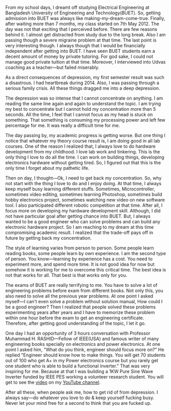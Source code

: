  From my school days, I dreamt off studying Electrical Engineering at Bangladesh University of Engineering and Technology(BUET). So, getting admission into BUET was always like making-my-dream-come-true. Finally, after waiting more than 7 months, my class started on 7th May 2012. The day was not that exciting that I perceived before. There are few reasons behind it. I almost  get distracted from study due to  the long break. Also I am passing though a  severe migraine  problem at that time. The last point is very interesting though. I always though that I would be financially independent after getting into BUET.  I have seen  BUET students earn a decent amount of  money by private tutoring. For god sake, I could not  manage good private tuition at that time. Moreover, I interviewed into Udvas coaching as a teacher⁠—but failed miserably. 

As a direct consequences of depression, my first semester result was such a disastrous. I had heartbreak during 2014. Also, I was passing through a serious family crisis. All these things dragged me into a deep depression.

The depression was so intense that I cannot concentrate on anything. I am reading the same line again and again to understand the topic. I am trying my best to concentrate but I cannot hold my concentration more than 5 seconds. All the time, I feel that I cannot focus as my head is stuck on something. That something is consuming my processing power and  left few percentage for me. It was really a difficult time for me.

The day passing by, my academic progress is getting worse. But one thing I notice that whatever my theory course result is, I am doing good in all lab courses. One of the reason I realized that, I always love to do hardware development from my childhood. I love lab work and tinkering. This is the only thing I love to do all the time. I can work on building things, developing electronics hardware without getting tired. So, I figured out that this is the only time I forget about my pathetic life. 

Then on day, I thought⁠—Ok, I need to get back my concentration. So, why not start with the thing I love to do and I enjoy doing. At that time, I always keep myself busy learning different stuffs. Sometimes, Microcontroller, sometimes video editing, sometimes learning Photoshop, sometimes build hobby electronics project, sometimes watching new video on new software tool. I also participated different robotic competition at that time. After all, I focus more on developing my hardware development skill. Although, I did not have particular goal after getting chance into BUET. But, I always wanted to be a good engineer who can solve problems and can build any electronic hardware project. So I am reaching to my dream at this time compromising academic result. I realized that the trade-off pays off in future by getting back my concentration. 

The style of learning varies from person to person. Some people learn reading books, some people learn  by own experience. I am the second type of person. You know⁠—learning by experience has a cost. You need to experiment more, and spend more time. It is not good  idea for now but somehow it is working for me to overcome this critical time. The best idea is not that works for all. That best is that works only for you. 

The exams of BUET are really terrifying to me. You have to solve a lot of engineering problems before exam from different books. Not only this, you also need to solve all the previous year problems.  At one point I asked myself⁠—I  can't even solve a problem without solution manual, How could I be a good engineer? Then I realized that people solved these problems experimenting years after years and I have to memorize these problem within one hour before the exam to get an engineering certificate. Therefore, after getting good understanding of the topic, I let it go. 

 One day I had an opportunity of 3 hours conversation with Professor Muhammad H. RASHID⁠—Fellow of  IEEE(USA) and famous writer of many engineering books specially on electronics and power electronics. At one point I asked him, "What do you think, engineer should focus more on?" He replied "Engineer should know how to make things. You will get 70 students out of 100 who get A+ in my Power electronics course but you rarely get one student who is able to build a functional inverter." That was very inspiring for  me. Because at that I was building a 1KW Pure Sine Wave Inverter funded by IEEE PES working a volunteer research student. You will get to see the [video](https://www.youtube.com/watch?v=IFeKN-dwQoM&t=4s) on my [YouTube channel](https://www.youtube.com/channel/UCU6T54Uu5Mgd6NwYbnXaosA).

After all these, when people ask me, how to get rid of from depression. I always say⁠—do whatever you love to do & keep yourself fucking busy. Never let your mind free for a second to think that you are fucked up.